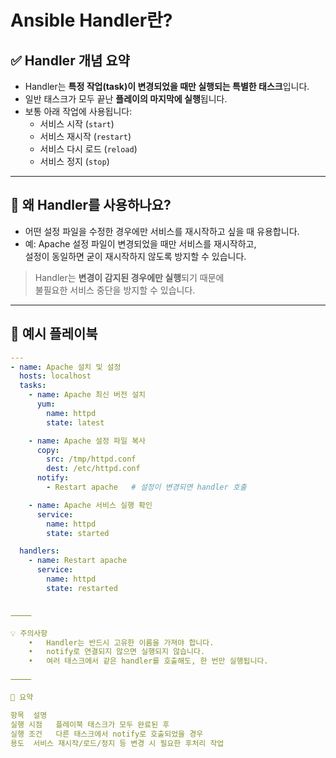 # Ansible Handler란?

## ✅ Handler 개념 요약

- Handler는 **특정 작업(task)이 변경되었을 때만 실행되는 특별한 태스크**입니다.
- 일반 태스크가 모두 끝난 **플레이의 마지막에 실행**됩니다.
- 보통 아래 작업에 사용됩니다:
  - 서비스 시작 (`start`)
  - 서비스 재시작 (`restart`)
  - 서비스 다시 로드 (`reload`)
  - 서비스 정지 (`stop`)

---

## 🧠 왜 Handler를 사용하나요?

- 어떤 설정 파일을 수정한 경우에만 서비스를 재시작하고 싶을 때 유용합니다.
- 예: Apache 설정 파일이 변경되었을 때만 서비스를 재시작하고,  
  설정이 동일하면 굳이 재시작하지 않도록 방지할 수 있습니다.

> Handler는 **변경이 감지된 경우에만 실행**되기 때문에  
> 불필요한 서비스 중단을 방지할 수 있습니다.

---

## 🔁 예시 플레이북

```yaml
---
- name: Apache 설치 및 설정
  hosts: localhost
  tasks:
    - name: Apache 최신 버전 설치
      yum:
        name: httpd
        state: latest

    - name: Apache 설정 파일 복사
      copy:
        src: /tmp/httpd.conf
        dest: /etc/httpd.conf
      notify:
        - Restart apache   # 설정이 변경되면 handler 호출

    - name: Apache 서비스 실행 확인
      service:
        name: httpd
        state: started

  handlers:
    - name: Restart apache
      service:
        name: httpd
        state: restarted


⸻

💡 주의사항
	•	Handler는 반드시 고유한 이름을 가져야 합니다.
	•	notify로 연결되지 않으면 실행되지 않습니다.
	•	여러 태스크에서 같은 handler를 호출해도, 한 번만 실행됩니다.

⸻

📌 요약

항목	설명
실행 시점	플레이북 태스크가 모두 완료된 후
실행 조건	다른 태스크에서 notify로 호출되었을 경우
용도	서비스 재시작/로드/정지 등 변경 시 필요한 후처리 작업
